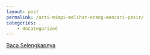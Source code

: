 ```yaml
---
layout: post
permalink: /arti-mimpi-melihat-orang-mencari-pasir/
categories:
    - Uncategorized
---
```


[Baca Selengkapnya](/09)